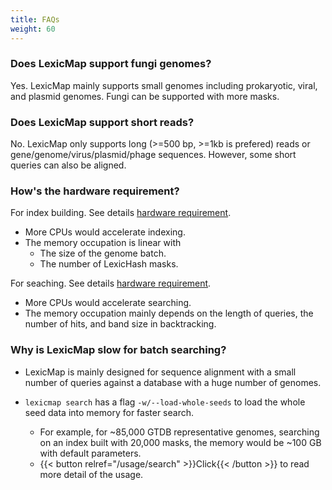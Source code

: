 ```yaml
---
title: FAQs
weight: 60
---
```


### Does LexicMap support fungi genomes?

Yes. LexicMap mainly supports small genomes including prokaryotic, viral, and plasmid genomes.
Fungi can be supported with more masks.

### Does LexicMap support short reads?

No. LexicMap only supports long (>=500 bp, >=1kb is prefered) reads or gene/genome/virus/plasmid/phage sequences.
However, some short queries can also be aligned.

### How's the hardware requirement?

For index building. See details [hardware requirement](https://bioinf.shenwei.me/LexicMap/tutorials/index/#hardware-requirements).
- More CPUs would accelerate indexing.
- The memory occupation is linear with
    - The size of the genome batch.
    - The number of LexicHash masks.

For seaching. See details [hardware requirement](https://bioinf.shenwei.me/LexicMap/tutorials/search/#hardware-requirements).
- More CPUs would accelerate searching.
- The memory occupation mainly depends on the length of queries, the number of hits, and band size in backtracking.

### Why is LexicMap slow for batch searching?

- LexicMap is mainly designed for sequence alignment with a small number of queries against a database with a huge number of genomes.

- `lexicmap search` has a flag `-w/--load-whole-seeds` to load the whole seed data into memory for
faster search.
    - For example, for ~85,000 GTDB representative genomes, searching on an index built with
20,000 masks, the memory would be ~100 GB with default parameters.
    -  {{< button relref="/usage/search"  >}}Click{{< /button >}}  to read more detail of the usage.
